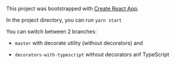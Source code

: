 This project was bootstrapped with [Create React App](https://github.com/facebook/create-react-app).

In the project directory, you can run `yarn start`

You can switch between 2 branches:

- `master` with decorate utility (without decorators) and

- `decorators-with-typescript` without decorators anf TypeScript
